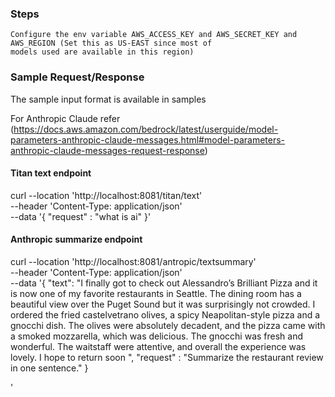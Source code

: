 
### Steps ###

    Configure the env variable AWS_ACCESS_KEY and AWS_SECRET_KEY and AWS_REGION (Set this as US-EAST since most of 
    models used are available in this region)

### Sample Request/Response ###

The sample input format is available in samples 

For Anthropic Claude refer
(https://docs.aws.amazon.com/bedrock/latest/userguide/model-parameters-anthropic-claude-messages.html#model-parameters-anthropic-claude-messages-request-response)


#### Titan text endpoint

curl --location 'http://localhost:8081/titan/text' \
--header 'Content-Type: application/json' \
--data '{
"request" : "what is ai"
}'

#### Anthropic summarize endpoint
curl --location 'http://localhost:8081/antropic/textsummary' \
--header 'Content-Type: application/json' \
--data '{
"text": "I finally got to check out Alessandro’s Brilliant Pizza and it is now one of my favorite restaurants in Seattle. The dining room has a beautiful view over the Puget Sound but it was surprisingly not crowded. I ordered the fried castelvetrano olives, a spicy Neapolitan-style pizza and a gnocchi dish. The olives were absolutely decadent, and the pizza came with a smoked mozzarella, which was delicious. The gnocchi was fresh and wonderful. The waitstaff were attentive, and overall the experience was lovely. I hope to return soon ",
"request" : "Summarize the restaurant review in one sentence."
}




'

